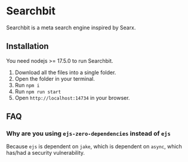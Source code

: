 # Searchbit
Searchbit is a meta search engine inspired by Searx.

## Installation
You need nodejs >= 17.5.0 to run Searchbit.

1) Download all the files into a single folder.
2) Open the folder in your terminal.
3) Run `npm i`
4) Run `npm run start`
5) Open `http://localhost:14734` in your browser.

## FAQ

### Why are you using `ejs-zero-dependencies` instead of `ejs`
Because `ejs` is dependent on `jake`, which is dependent on `async`, which has/had a security vulnerability.
